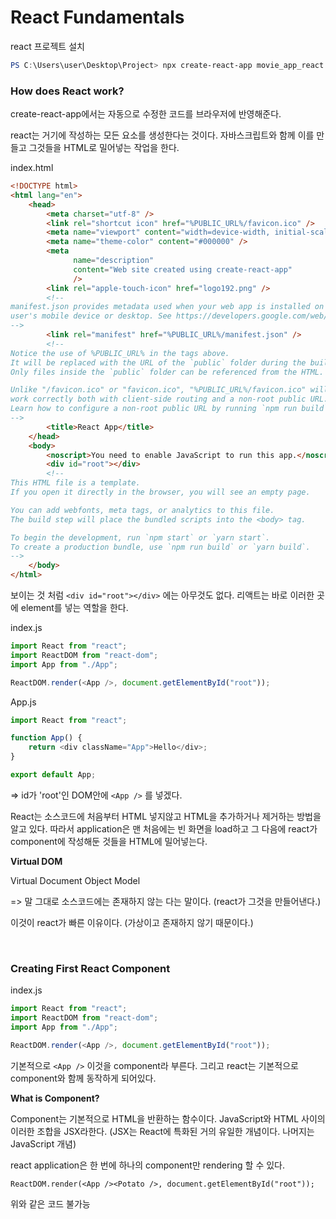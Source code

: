 # React Fundamentals

react 프로젝트 설치

```powershell
PS C:\Users\user\Desktop\Project> npx create-react-app movie_app_react
```

### How does React work?

create-react-app에서는 자동으로 수정한 코드를 브라우저에 반영해준다.

react는 거기에 작성하는 모든 요소를 생성한다는 것이다. 자바스크립트와 함께 이를 만들고 그것들을 HTML로 밀어넣는 작업을 한다. 

index.html

```html
<!DOCTYPE html>
<html lang="en">
    <head>
        <meta charset="utf-8" />
        <link rel="shortcut icon" href="%PUBLIC_URL%/favicon.ico" />
        <meta name="viewport" content="width=device-width, initial-scale=1" />
        <meta name="theme-color" content="#000000" />
        <meta
              name="description"
              content="Web site created using create-react-app"
              />
        <link rel="apple-touch-icon" href="logo192.png" />
        <!--
manifest.json provides metadata used when your web app is installed on a
user's mobile device or desktop. See https://developers.google.com/web/fundamentals/web-app-manifest/
-->
        <link rel="manifest" href="%PUBLIC_URL%/manifest.json" />
        <!--
Notice the use of %PUBLIC_URL% in the tags above.
It will be replaced with the URL of the `public` folder during the build.
Only files inside the `public` folder can be referenced from the HTML.

Unlike "/favicon.ico" or "favicon.ico", "%PUBLIC_URL%/favicon.ico" will
work correctly both with client-side routing and a non-root public URL.
Learn how to configure a non-root public URL by running `npm run build`.
-->
        <title>React App</title>
    </head>
    <body>
        <noscript>You need to enable JavaScript to run this app.</noscript>
        <div id="root"></div>
        <!--
This HTML file is a template.
If you open it directly in the browser, you will see an empty page.

You can add webfonts, meta tags, or analytics to this file.
The build step will place the bundled scripts into the <body> tag.

To begin the development, run `npm start` or `yarn start`.
To create a production bundle, use `npm run build` or `yarn build`.
-->
    </body>
</html>
```

보이는 것 처럼 `<div id="root"></div>` 에는 아무것도 없다. 리액트는 바로 이러한 곳에 element를 넣는 역할을 한다.

index.js

```javascript
import React from "react";
import ReactDOM from "react-dom";
import App from "./App";

ReactDOM.render(<App />, document.getElementById("root"));
```

App.js

```javascript
import React from "react";

function App() {
    return <div className="App">Hello</div>;
}

export default App;
```

=> id가 'root'인 DOM안에  `<App />` 를 넣겠다.

React는 소스코드에 처음부터 HTML 넣지않고 HTML을 추가하거나 제거하는 방법을 알고 있다. 따라서 application은 맨 처음에는 빈 화면을 load하고 그 다음에 react가 component에 작성해둔 것들을  HTML에 밀어넣는다. 

**Virtual DOM**

Virtual Document Object Model 

=> 말 그대로 소스코드에는 존재하지 않는 다는 말이다. (react가 그것을 만들어낸다.)

이것이 react가 빠른 이유이다. (가상이고 존재하지 않기 때문이다.)

<br>

### Creating First React Component

index.js

```javascript
import React from "react";
import ReactDOM from "react-dom";
import App from "./App";

ReactDOM.render(<App />, document.getElementById("root"));
```

기본적으로 `<App />` 이것을 component라 부른다. 그리고 react는 기본적으로 component와 함께 동작하게 되어있다.

**What is Component?**

Component는 기본적으로 HTML을 반환하는 함수이다. JavaScript와 HTML 사이의 이러한 조합을 JSX라한다. (JSX는 React에 특화된 거의 유일한 개념이다. 나머지는 JavaScript 개념)

react application은 한 번에 하나의 component만 rendering 할 수 있다.

`ReactDOM.render(<App /><Potato />, document.getElementById("root"));`

위와 같은 코드 불가능